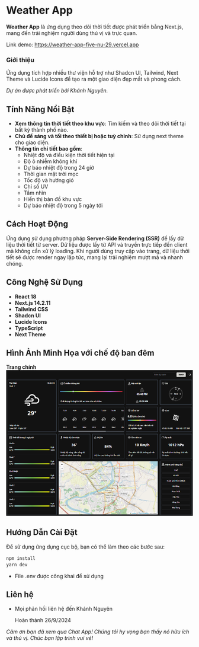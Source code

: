 # Weather App

**Weather App** là ứng dụng theo dõi thời tiết được phát triển bằng Next.js, mang đến trải nghiệm người dùng thú vị và trực quan.

Link demo: https://weather-app-five-nu-29.vercel.app

### Giới thiệu

Ứng dụng tích hợp nhiều thư viện hỗ trợ như Shadcn UI, Tailwind, Next Theme và Lucide Icons để tạo ra một giao diện đẹp mắt và phong cách.

_Dự án được phát triển bởi Khánh Nguyên._

## Tính Năng Nổi Bật

-   **Xem thông tin thời tiết theo khu vực**: Tìm kiếm và theo dõi thời tiết tại bất kỳ thành phố nào.
-   **Chủ đề sáng và tối theo thiết bị hoặc tuỳ chỉnh**: Sử dụng next theme cho giao diện.
-   **Thông tin chi tiết bao gồm**:
    -   Nhiệt độ và điều kiện thời tiết hiện tại
    -   Độ ô nhiễm không khí
    -   Dự báo nhiệt độ trong 24 giờ
    -   Thời gian mặt trời mọc
    -   Tốc độ và hướng gió
    -   Chỉ số UV
    -   Tầm nhìn
    -   Hiển thị bản đồ khu vực
    -   Dự báo nhiệt độ trong 5 ngày tới

## Cách Hoạt Động

Ứng dụng sử dụng phương pháp **Server-Side Rendering (SSR)** để lấy dữ liệu thời tiết từ server. Dữ liệu được lấy từ API và truyền trực tiếp đến client mà không cần xử lý loading. Khi người dùng truy cập vào trang, dữ liệu thời tiết sẽ được render ngay lập tức, mang lại trải nghiệm mượt mà và nhanh chóng.

## Công Nghệ Sử Dụng

-   **React 18**
-   **Next.js 14.2.11**
-   **Tailwind CSS**
-   **Shadcn UI**
-   **Lucide Icons**
-   **TypeScript**
-   **Next Theme**

## Hình Ảnh Minh Họa với chế độ ban đêm

**Trang chính**  
![Home page](public/image.png)

## Hướng Dẫn Cài Đặt

Để sử dụng ứng dụng cục bộ, bạn có thể làm theo các bước sau:

```bash
npm install
yarn dev
```
-   File .env được công khai để sử dụng

## Liên hệ

-   Mọi phản hồi liên hệ đến Khánh Nguyên
  

    Hoàn thành 26/9/2024

_Cảm ơn bạn đã xem qua Chat App! Chúng tôi hy vọng bạn thấy nó hữu ích và thú vị. Chúc bạn lập trình vui vẻ!_
